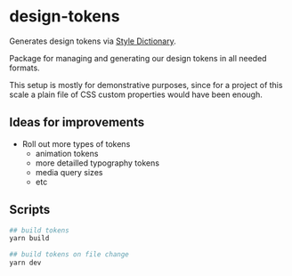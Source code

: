 # design-tokens

Generates design tokens via [Style Dictionary](https://amzn.github.io/style-dictionary/#/).

Package for managing and generating our design tokens in all needed formats.

This setup is mostly for demonstrative purposes, since for a project of this scale a plain file of CSS custom properties would have been enough.

## Ideas for improvements

-   Roll out more types of tokens
    -   animation tokens
    -   more detailled typography tokens
    -   media query sizes
    -   etc

## Scripts

```bash
## build tokens
yarn build

## build tokens on file change
yarn dev
```
